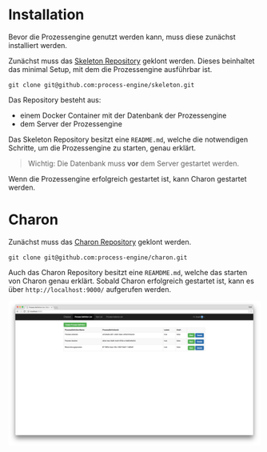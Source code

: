 # Installation

Bevor die Prozessengine genutzt werden kann, muss diese zunächst installiert werden.

Zunächst muss das [Skeleton Repository](https://github.com/process-engine/skeleton) geklont werden. Dieses beinhaltet das minimal Setup, mit dem die Prozessengine ausführbar ist.
```
git clone git@github.com:process-engine/skeleton.git
```

Das Repository besteht aus:
* einem Docker Container mit der Datenbank der Prozessengine
* dem Server der Prozessengine

Das Skeleton Repository besitzt eine `README.md`, welche die notwendigen Schritte, um die Prozessengine zu starten, genau erklärt.

> Wichtig: Die Datenbank muss **vor** dem Server gestartet werden.

Wenn die Prozessengine erfolgreich gestartet ist, kann Charon gestartet werden.

# Charon

Zunächst muss das [Charon Repository](https://github.com/process-engine/charon) geklont werden. 
```
git clone git@github.com:process-engine/charon.git
```
Auch das Charon Repository besitzt eine `REAMDME.md`, welche das starten von Charon genau erklärt.
Sobald Charon erfolgreich gestartet ist, kann es über `http://localhost:9000/` aufgerufen werden.

![Charon](images/charon.png)
